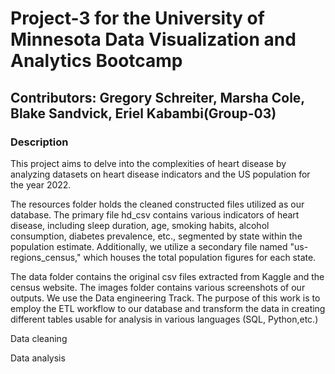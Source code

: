 # Project-3 for the University of Minnesota Data Visualization and Analytics Bootcamp
## Contributors: Gregory Schreiter, Marsha Cole, Blake Sandvick, Eriel Kabambi(Group-03)
### Description 
This project aims to delve into the complexities of heart disease by analyzing datasets on heart disease indicators and the US population for the year 2022.

The resources folder holds the cleaned constructed files utilized as our database. The primary file hd_csv contains various indicators of heart disease, including sleep duration, age, smoking habits, alcohol consumption, diabetes prevalence, etc., segmented by state within the population estimate. Additionally, we utilize a secondary file named "us-regions_census," which houses the total population figures for each state.

The data folder contains the original csv files extracted from Kaggle and the census website.
The images folder contains various screenshots of our outputs.
We use the Data engineering Track. 
The purpose of this work is to employ the ETL workflow to our database and transform the data in creating different tables usable for analysis in various languages (SQL, Python,etc.) 


Data cleaning


Data analysis
